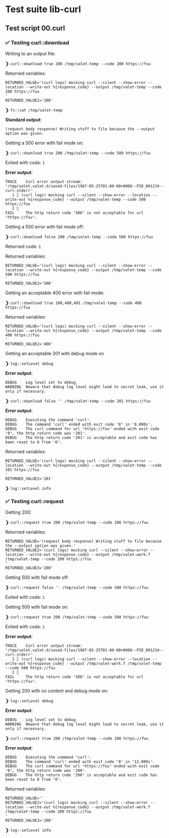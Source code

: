 # Test suite lib-curl

## Test script 00.curl

### ✅ Testing curl::download

Writing to an output file:

❯ `curl::download true 200 /tmp/valet-temp --code 200 https://fuu`

Returned variables:

```text
RETURNED_VALUE='(curl logs) mocking curl --silent --show-error --location --write-out %{response_code} --output /tmp/valet-temp --code 200 https://fuu
'
RETURNED_VALUE2='200'
```

❯ `fs::cat /tmp/valet-temp`

**Standard output**:

```text
(request body response) Writing stuff to file because the --output option was given.
```

Getting a 500 error with fail mode on:

❯ `curl::download true 200 /tmp/valet-temp --code 500 https://fuu`

Exited with code: `1`

**Error output**:

```text
TRACE    Curl error output stream:
⌜/tmp/valet.valet.d/saved-files/1987-05-25T01-00-00+0000--PID_001234--curl-stderr⌝
   1 ░ (curl logs) mocking curl --silent --show-error --location --write-out %{response_code} --output /tmp/valet-temp --code 500 https://fuu
   2 ░ 
FAIL     The http return code ⌜500⌝ is not acceptable for url ⌜https://fuu⌝.
```

Getting a 500 error with fail mode off:

❯ `curl::download false 200 /tmp/valet-temp --code 500 https://fuu`

Returned code: `1`

Returned variables:

```text
RETURNED_VALUE='(curl logs) mocking curl --silent --show-error --location --write-out %{response_code} --output /tmp/valet-temp --code 500 https://fuu
'
RETURNED_VALUE2='500'
```

Getting an acceptable 400 error with fail mode:

❯ `curl::download true 200,400,401 /tmp/valet-temp --code 400 https://fuu`

Returned variables:

```text
RETURNED_VALUE='(curl logs) mocking curl --silent --show-error --location --write-out %{response_code} --output /tmp/valet-temp --code 400 https://fuu
'
RETURNED_VALUE2='400'
```

Getting an acceptable 201 with debug mode on

❯ `log::setLevel debug`

**Error output**:

```text
DEBUG    Log level set to debug.
WARNING  Beware that debug log level might lead to secret leak, use it only if necessary.
```

❯ `curl::download false '' /tmp/valet-temp --code 201 https://fuu`

**Error output**:

```text
DEBUG    Executing the command ⌜curl⌝.
DEBUG    The command ⌜curl⌝ ended with exit code ⌜0⌝ in ⌜8.000s⌝.
DEBUG    The curl command for url ⌜https://fuu⌝ ended with exit code ⌜0⌝, the http return code was ⌜201⌝.
DEBUG    The http return code ⌜201⌝ is acceptable and exit code has been reset to 0 from ⌜0⌝.
```

Returned variables:

```text
RETURNED_VALUE='(curl logs) mocking curl --silent --show-error --location --write-out %{response_code} --output /tmp/valet-temp --code 201 https://fuu
'
RETURNED_VALUE2='201'
```

❯ `log::setLevel info`

### ✅ Testing curl::request

Getting 200:

❯ `curl::request true 200 /tmp/valet-temp --code 200 https://fuu`

Returned variables:

```text
RETURNED_VALUE='(request body response) Writing stuff to file because the --output option was given.'
RETURNED_VALUE2='(curl logs) mocking curl --silent --show-error --location --write-out %{response_code} --output /tmp/valet-work.f /tmp/valet-temp --code 200 https://fuu
'
RETURNED_VALUE3='200'
```

Getting 500 with fail mode off:

❯ `curl::request false '' /tmp/valet-temp --code 500 https://fuu`

Exited with code: `1`

Getting 500 with fail mode on:

❯ `curl::request true 200 /tmp/valet-temp --code 500 https://fuu`

Exited with code: `1`

**Error output**:

```text
TRACE    Curl error output stream:
⌜/tmp/valet.valet.d/saved-files/1987-05-25T01-00-00+0000--PID_001234--curl-stderr⌝
   1 ░ (curl logs) mocking curl --silent --show-error --location --write-out %{response_code} --output /tmp/valet-work.f /tmp/valet-temp --code 500 https://fuu
   2 ░ 
FAIL     The http return code ⌜500⌝ is not acceptable for url ⌜https://fuu⌝.
```

Getting 200 with no content and debug mode on:

❯ `log::setLevel debug`

**Error output**:

```text
DEBUG    Log level set to debug.
WARNING  Beware that debug log level might lead to secret leak, use it only if necessary.
```

❯ `curl::request true 200 /tmp/valet-temp --code 200 https://fuu`

**Error output**:

```text
DEBUG    Executing the command ⌜curl⌝.
DEBUG    The command ⌜curl⌝ ended with exit code ⌜0⌝ in ⌜12.000s⌝.
DEBUG    The curl command for url ⌜https://fuu⌝ ended with exit code ⌜0⌝, the http return code was ⌜200⌝.
DEBUG    The http return code ⌜200⌝ is acceptable and exit code has been reset to 0 from ⌜0⌝.
```

Returned variables:

```text
RETURNED_VALUE=''
RETURNED_VALUE2='(curl logs) mocking curl --silent --show-error --location --write-out %{response_code} --output /tmp/valet-work.f /tmp/valet-temp --code 200 https://fuu
'
RETURNED_VALUE3='200'
```

❯ `log::setLevel info`

